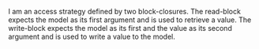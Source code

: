 I am an access strategy defined by two block-closures. The read-block expects the model as its first argument and is used to retrieve a value. The write-block expects the model as its first and the value as its second argument and is used to write a value to the model.
